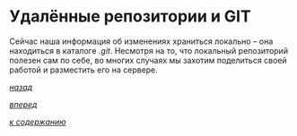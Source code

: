 # Удалённые репозитории и GIT

Сейчас наша информация об изменениях храниться локально – она находиться в каталоге *.git*. Несмотря на то, что локальный репозиторий полезен сам по себе, во многих случаях мы захотим поделиться своей работой и разместить его на сервере.

[*назад*](02_6.md)

[*вперед*](03_1.md)

[*к содержанию*](README.md)
